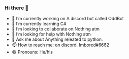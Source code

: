 ### Hi there 👋


- 🔭 I’m currently working on A discord bot called OddBot
- 🌱 I’m currently learning C#
- 👯 I’m looking to collaborate on Nothing atm
- 🤔 I’m looking for help with Nothing atm
- 💬 Ask me about Anything releated to python.
- 📫 How to reach me: on discord. Imbored#6662
- 😄 Pronouns: He/his

